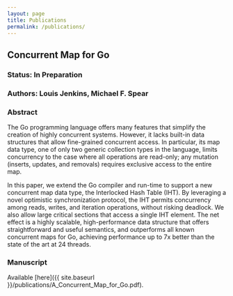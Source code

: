 ```yaml
---
layout: page
title: Publications
permalink: /publications/
---
```


## Concurrent Map for Go

### Status: In Preparation

### Authors: Louis Jenkins, Michael F. Spear

### Abstract

The Go programming language offers many features that simplify the creation of highly concurrent systems.  However, it lacks built-in data structures that allow fine-grained concurrent access.  In particular, its map data type, one of only two generic collection types in the language, limits concurrency to the case where all operations are read-only; any mutation (inserts, updates, and removals) requires exclusive access to the entire map.

In this paper, we extend the Go compiler and run-time to support a new concurrent map data type, the Interlocked Hash Table (IHT).  By leveraging a novel optimistic synchronization protocol, the IHT permits concurrency among reads, writes, and iteration operations, without risking deadlock.  We also allow large critical sections that access a single IHT element.  The net effect is a highly scalable, high-performance data structure that offers straightforward and useful semantics, and outperforms all known concurrent maps for Go, achieving performance up to 7x better than the state of the art at 24 threads.

### Manuscript

Available [here]({{ site.baseurl }}/publications/A_Concurrent_Map_for_Go.pdf).
